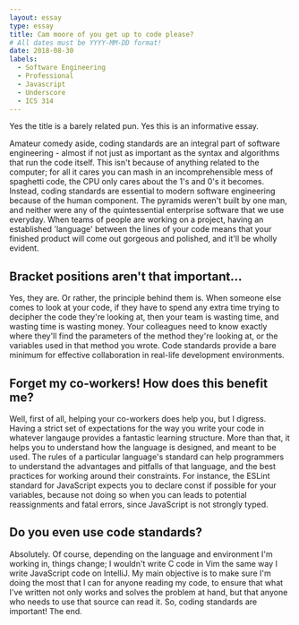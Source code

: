 ```yaml
---
layout: essay
type: essay
title: Cam moore of you get up to code please?
# All dates must be YYYY-MM-DD format!
date: 2018-08-30
labels:
  - Software Engineering
  - Professional
  - Javascript
  - Underscore
  - ICS 314
---
```


Yes the title is a barely related pun. Yes this is an informative essay.

Amateur comedy aside, coding standards are an integral part of software engineering - almost if not just as important as the syntax and
algorithms that run the code itself. This isn't because of anything related to the computer; for all it cares you can mash in an
incomprehensible mess of spaghetti code, the CPU only cares about the 1's and 0's it becomes. Instead, coding standards are essential
to modern software engineering because of the human component. The pyramids weren't built by one man, and neither were any of the
quintessential enterprise software that we use everyday. When teams of people are working on a project, having an established 'language'
between the lines of your code means that your finished product will come out gorgeous and polished, and it'll be wholly evident.

## Bracket positions aren't that important...

Yes, they are. Or rather, the principle behind them is. When someone else comes to look at your code, if they have to spend any extra
time trying to decipher the code they're looking at, then your team is wasting time, and wasting time is wasting money. Your colleagues 
need to know exactly where they'll find the parameters of the method they're looking at, or the variables used in that method you wrote.
Code standards provide a bare minimum for effective collaboration in real-life development environments.

## Forget my co-workers! How does this benefit me?

Well, first of all, helping your co-workers does help you, but I digress. Having a strict set of expectations for the way you write your
code in whatever langauge provides a fantastic learning structure. More than that, it helps you to understand how the language is designed,
and meant to be used. The rules of a particular language's standard can help programmers to understand the advantages and pitfalls of that
language, and the best practices for working around their constraints. For instance, the ESLint standard for JavaScript expects you to
declare const if possible for your variables, because not doing so when you can leads to potential reassignments and fatal errors, since
JavaScript is not strongly typed.

## Do you even use code standards?

Absolutely. Of course, depending on the language and environment I'm working in, things change; I wouldn't write C code in Vim the same
way I write JavaScript code on IntelliJ. My main objective is to make sure I'm doing the most that I can for anyone reading my code, to ensure that what I've written not only works and solves the problem at hand, but that anyone who needs to use that source can read it. So, coding standards are important! The end.

